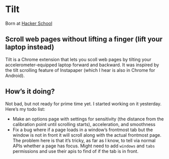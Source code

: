 # Tilt

Born at [Hacker School](http://www.hackerschool.com/)

## Scroll web pages without lifting a finger (lift your laptop instead)

Tilt is a Chrome extension that lets you scoll web pages by tilting your accelerometer-equipped laptop forward and backward. It was inspired by the tilt scrolling feature of Instapaper (which I hear is also in Chrome for Android).

## How’s it doing?

Not bad, but not ready for prime time yet. I started working on it yesterday. Here’s my todo list:

- Make an options page with settings for sensitivity (the distance from the calibration point until scrolling starts), acceleration, and smoothness
- Fix a bug where if a page loads in a window’s frontmost tab but the window is not in front it will scroll along with the actual frontmost page. The problem here is that it’s tricky, as far as I know, to tell via normal APIs whether a page has focus. Might need to add `windows` and `tabs` permissions and use their apis to find of if the tab is in front.
